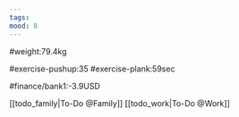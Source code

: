```yaml
---
tags: 
mood: 8
---
```


#weight:79.4kg

#exercise-pushup:35
#exercise-plank:59sec




#finance/bank1:-3.9USD

[[todo_family|To-Do @Family]]
[[todo_work|To-Do @Work]]

